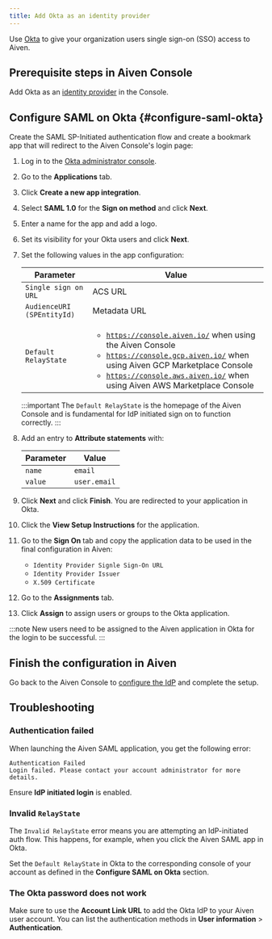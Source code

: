```yaml
---
title: Add Okta as an identity provider
---
```


Use [Okta](https://www.okta.com/) to give your organization users single sign-on (SSO) access to Aiven.

## Prerequisite steps in Aiven Console

Add Okta as an
[identity provider](/docs/platform/howto/saml/add-identity-providers#add-idp-aiven-console) in the Console.

## Configure SAML on Okta {#configure-saml-okta}

Create the SAML SP-Initiated authentication flow and create a bookmark app that will
redirect to the Aiven Console's login page:

1.  Log in to the [Okta administrator console](https://login.okta.com/).
1.  Go to the **Applications** tab.
1.  Click **Create a new app integration**.
1.  Select **SAML 1.0** for the **Sign on method** and click **Next**.
1.  Enter a name for the app and add a logo.
1.  Set its visibility for your Okta users and click **Next**.
1.  Set the following values in the app configuration:

    | Parameter                  | Value                                                                                                                                                                                                                                                                           |
    | -------------------------- | ------------------------------------------------------------------------------------------------------------------------------------------------------------------------------------------------------------------------------------------------------------------------------- |
    | `Single sign on URL`       | ACS URL                                                                                                                                                                                                                                                                         |
    | `AudienceURI (SPEntityId)` | Metadata URL                                                                                                                                                                                                                                                                    |
    | `Default RelayState`       | <ul><li><code>https://console.aiven.io/</code> when using the Aiven Console</li> <li><code>https://console.gcp.aiven.io/</code> when using Aiven GCP Marketplace Console</li> <li><code>https://console.aws.aiven.io/</code> when using Aiven AWS Marketplace Console</li></ul> |

    :::important
    The `Default RelayState` is the homepage of the Aiven Console and is
    fundamental for IdP initiated sign on to function correctly.
    :::

1.  Add an entry to **Attribute statements** with:

    | Parameter | Value        |
    | --------- | ------------ |
    | `name`    | `email`      |
    | `value`   | `user.email` |

1.  Click **Next** and click **Finish**. You are redirected to your
    application in Okta.

1. Click the **View Setup Instructions** for the application.

1. Go to the **Sign On** tab and copy the application data to be used
    in the final configuration in Aiven:

    -   `Identity Provider Signle Sign-On URL`
    -   `Identity Provider Issuer`
    -   `X.509 Certificate`

1. Go to the **Assignments** tab.

1. Click **Assign** to assign users or groups to the Okta application.

:::note
New users need to be assigned to the Aiven application in Okta for the
login to be successful.
:::

## Finish the configuration in Aiven

Go back to the Aiven Console to
[configure the IdP](/docs/platform/howto/saml/add-identity-providers#configure-idp-aiven-console) and complete the setup.

## Troubleshooting

### Authentication failed

When launching the Aiven SAML application, you get the following error:

```text
Authentication Failed
Login failed. Please contact your account administrator for more details.
```

Ensure **IdP initiated login** is enabled.

### Invalid `RelayState`

The `Invalid RelayState` error means you are attempting an
IdP-initiated auth flow. This happens, for example, when you click the
Aiven SAML app in Okta.

Set the `Default RelayState` in Okta to the
corresponding console of your account as defined in the **Configure SAML
on Okta** section.

### The Okta password does not work

Make sure to use the **Account Link URL** to add the Okta IdP to your
Aiven user account. You can list the authentication methods in
**User information** > **Authentication**.
